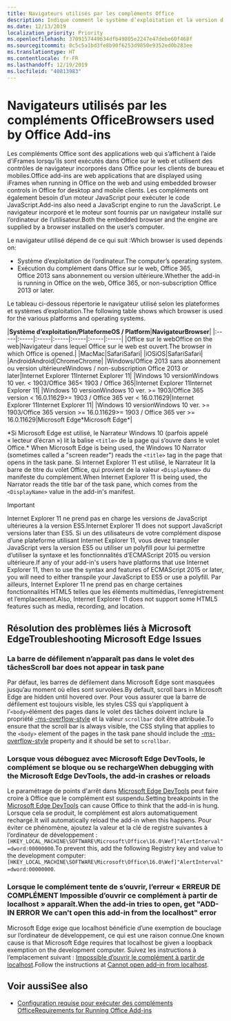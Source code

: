 ```yaml
---
title: Navigateurs utilisés par les compléments Office
description: Indique comment le système d’exploitation et la version d’Office déterminent le navigateur utilisé par les compléments Office.
ms.date: 12/13/2019
localization_priority: Priority
ms.openlocfilehash: 3709157449634dfb49805e2247e47debe60f468f
ms.sourcegitcommit: 8c5c5a1bd3fe8b90f6253d9850e9352ed0b283ee
ms.translationtype: HT
ms.contentlocale: fr-FR
ms.lasthandoff: 12/19/2019
ms.locfileid: "40813983"
---
```

# <a name="browsers-used-by-office-add-ins"></a><span data-ttu-id="883f1-103">Navigateurs utilisés par les compléments Office</span><span class="sxs-lookup"><span data-stu-id="883f1-103">Browsers used by Office Add-ins</span></span>

<span data-ttu-id="883f1-104">Les compléments Office sont des applications web qui s’affichent à l’aide d’iFrames lorsqu’ils sont exécutés dans Office sur le web et utilisent des contrôles de navigateur incorporés dans Office pour les clients de bureau et mobiles.</span><span class="sxs-lookup"><span data-stu-id="883f1-104">Office add-ins are web applications that are displayed using iFrames when running in Office on the web and using embedded browser controls in Office for desktop and mobile clients.</span></span> <span data-ttu-id="883f1-105">Les compléments ont également besoin d’un moteur JavaScript pour exécuter le code JavaScript.</span><span class="sxs-lookup"><span data-stu-id="883f1-105">Add-ins also need a JavaScript engine to run the JavaScript.</span></span> <span data-ttu-id="883f1-106">Le navigateur incorporé et le moteur sont fournis par un navigateur installé sur l’ordinateur de l’utilisateur.</span><span class="sxs-lookup"><span data-stu-id="883f1-106">Both the embedded browser and the engine are supplied by a browser installed on the user’s computer.</span></span>

<span data-ttu-id="883f1-107">Le navigateur utilisé dépend de ce qui suit :</span><span class="sxs-lookup"><span data-stu-id="883f1-107">Which browser is used depends on:</span></span>

- <span data-ttu-id="883f1-108">Système d’exploitation de l’ordinateur.</span><span class="sxs-lookup"><span data-stu-id="883f1-108">The computer’s operating system.</span></span>
- <span data-ttu-id="883f1-109">Exécution du complément dans Office sur le web, Office 365, Office 2013 sans abonnement ou version ultérieure.</span><span class="sxs-lookup"><span data-stu-id="883f1-109">Whether the add-in is running in Office on the web, Office 365, or non-subscription Office 2013 or later.</span></span>

<span data-ttu-id="883f1-110">Le tableau ci-dessous répertorie le navigateur utilisé selon les plateformes et systèmes d’exploitation.</span><span class="sxs-lookup"><span data-stu-id="883f1-110">The following table shows which browser is used for the various platforms and operating systems.</span></span>

|<span data-ttu-id="883f1-111">**Système d’exploitation/Plateforme**</span><span class="sxs-lookup"><span data-stu-id="883f1-111">**OS / Platform**</span></span>|<span data-ttu-id="883f1-112">**Navigateur**</span><span class="sxs-lookup"><span data-stu-id="883f1-112">**Browser**</span></span>|
|:-----|:-----|:-----|:-----|:-----|:-----|:-----|
|<span data-ttu-id="883f1-113">Office sur le web</span><span class="sxs-lookup"><span data-stu-id="883f1-113">Office on the web</span></span>|<span data-ttu-id="883f1-114">Navigateur dans lequel Office sur le web est ouvert.</span><span class="sxs-lookup"><span data-stu-id="883f1-114">The browser in which Office is opened.</span></span>|
|<span data-ttu-id="883f1-115">Mac</span><span class="sxs-lookup"><span data-stu-id="883f1-115">Mac</span></span>|<span data-ttu-id="883f1-116">Safari</span><span class="sxs-lookup"><span data-stu-id="883f1-116">Safari</span></span>|
|<span data-ttu-id="883f1-117">iOS</span><span class="sxs-lookup"><span data-stu-id="883f1-117">iOS</span></span>|<span data-ttu-id="883f1-118">Safari</span><span class="sxs-lookup"><span data-stu-id="883f1-118">Safari</span></span>|
|<span data-ttu-id="883f1-119">Android</span><span class="sxs-lookup"><span data-stu-id="883f1-119">Android</span></span>|<span data-ttu-id="883f1-120">Chrome</span><span class="sxs-lookup"><span data-stu-id="883f1-120">Chrome</span></span>|
|<span data-ttu-id="883f1-121">Windows/Office 2013 sans abonnement ou version ultérieure</span><span class="sxs-lookup"><span data-stu-id="883f1-121">Windows / non-subscription Office 2013 or later</span></span>|<span data-ttu-id="883f1-122">Internet Explorer 11</span><span class="sxs-lookup"><span data-stu-id="883f1-122">Internet Explorer 11</span></span>|
|<span data-ttu-id="883f1-123">Windows 10 version</span><span class="sxs-lookup"><span data-stu-id="883f1-123">Windows 10 ver.</span></span> <span data-ttu-id="883f1-124">< 1903/Office 365</span><span class="sxs-lookup"><span data-stu-id="883f1-124">< 1903 / Office 365</span></span>|<span data-ttu-id="883f1-125">Internet Explorer 11</span><span class="sxs-lookup"><span data-stu-id="883f1-125">Internet Explorer 11</span></span>|
|<span data-ttu-id="883f1-126">Windows 10 version</span><span class="sxs-lookup"><span data-stu-id="883f1-126">Windows 10 ver.</span></span> <span data-ttu-id="883f1-127">>= 1903/Office 365 version < 16.0.11629</span><span class="sxs-lookup"><span data-stu-id="883f1-127">>= 1903 / Office 365 ver < 16.0.11629</span></span>|<span data-ttu-id="883f1-128">Internet Explorer 11</span><span class="sxs-lookup"><span data-stu-id="883f1-128">Internet Explorer 11</span></span>|
|<span data-ttu-id="883f1-129">Windows 10 version</span><span class="sxs-lookup"><span data-stu-id="883f1-129">Windows 10 ver.</span></span> <span data-ttu-id="883f1-130">>= 1903/Office 365 version >= 16.0.11629</span><span class="sxs-lookup"><span data-stu-id="883f1-130">>= 1903 / Office 365 ver >= 16.0.11629</span></span>|<span data-ttu-id="883f1-131">Microsoft Edge\*</span><span class="sxs-lookup"><span data-stu-id="883f1-131">Microsoft Edge\*</span></span>|

<span data-ttu-id="883f1-132">\*Si Microsoft Edge est utilisé, le Narrateur Windows 10 (parfois appelé « lecteur d’écran ») lit la balise `<title>` de la page qui s’ouvre dans le volet Office.</span><span class="sxs-lookup"><span data-stu-id="883f1-132">\* When Microsoft Edge is being used, the Windows 10 Narrator (sometimes called a "screen reader") reads the `<title>` tag in the page that opens in the task pane.</span></span> <span data-ttu-id="883f1-133">Si Internet Explorer 11 est utilisé, le Narrateur lit la barre de titre du volet Office, qui provient de la valeur `<DisplayName>` du manifeste du complément.</span><span class="sxs-lookup"><span data-stu-id="883f1-133">When Internet Explorer 11 is being used, the Narrator reads the title bar of the task pane, which comes from the `<DisplayName>` value in the add-in's manifest.</span></span>

> [!IMPORTANT]
> <span data-ttu-id="883f1-134">Internet Explorer 11 ne prend pas en charge les versions de JavaScript ultérieures à la version ES5.</span><span class="sxs-lookup"><span data-stu-id="883f1-134">Internet Explorer 11 does not support JavaScript versions later than ES5.</span></span> <span data-ttu-id="883f1-135">Si un des utilisateurs de votre complément dispose d’une plateforme utilisant Internet Explorer 11, vous devez transpiler JavaScript vers la version ES5 ou utiliser un polyfill pour lui permettre d’utiliser la syntaxe et les fonctionnalités d’ECMAScript 2015 ou version ultérieure.</span><span class="sxs-lookup"><span data-stu-id="883f1-135">If any of your add-in's users have platforms that use Internet Explorer 11, then to use the syntax and features of ECMAScript 2015 or later, you will need to either transpile your JavaScript to ES5 or use a polyfill.</span></span> <span data-ttu-id="883f1-136">Par ailleurs, Internet Explorer 11 ne prend pas en charge certaines fonctionnalités HTML5 telles que les éléments multimédias, l’enregistrement et l’emplacement.</span><span class="sxs-lookup"><span data-stu-id="883f1-136">Also, Internet Explorer 11 does not support some HTML5 features such as media, recording, and location.</span></span>

## <a name="troubleshooting-microsoft-edge-issues"></a><span data-ttu-id="883f1-137">Résolution des problèmes liés à Microsoft Edge</span><span class="sxs-lookup"><span data-stu-id="883f1-137">Troubleshooting Microsoft Edge Issues</span></span>

### <a name="scroll-bar-does-not-appear-in-task-pane"></a><span data-ttu-id="883f1-138">La barre de défilement n’apparaît pas dans le volet des tâches</span><span class="sxs-lookup"><span data-stu-id="883f1-138">Scroll bar does not appear in task pane</span></span>

<span data-ttu-id="883f1-139">Par défaut, les barres de défilement dans Microsoft Edge sont masquées jusqu’au moment où elles sont survolées.</span><span class="sxs-lookup"><span data-stu-id="883f1-139">By default, scroll bars in Microsoft Edge are hidden until hovered over.</span></span> <span data-ttu-id="883f1-140">Pour vous assurer que la barre de défilement est toujours visible, les styles CSS qui s’appliquent à l’`<body>`élément des pages dans le volet des tâches doivent inclure la propriété [-ms-overflow-style](https://developer.mozilla.org/docs/Web/CSS/-ms-overflow-style) et la valeur `scrollbar` doit être attribuée.</span><span class="sxs-lookup"><span data-stu-id="883f1-140">To ensure that the scroll bar is always visible, the CSS styling that applies to the `<body>` element of the pages in the task pane should include the [-ms-overflow-style](https://developer.mozilla.org/docs/Web/CSS/-ms-overflow-style) property and it should be set to `scrollbar`.</span></span> 

### <a name="when-debugging-with-the-microsoft-edge-devtools-the-add-in-crashes-or-reloads"></a><span data-ttu-id="883f1-141">Lorsque vous déboguez avec Microsoft Edge DevTools, le complément se bloque ou se recharge</span><span class="sxs-lookup"><span data-stu-id="883f1-141">When debugging with the Microsoft Edge DevTools, the add-in crashes or reloads</span></span>

<span data-ttu-id="883f1-142">Le paramétrage de points d'arrêt dans [Microsoft Edge DevTools](https://www.microsoft.com/p/microsoft-edge-devtools-preview/9mzbfrmz0mnj?rtc=1&activetab=pivot%3Aoverviewtab) peut faire croire à Office que le complément est suspendu.</span><span class="sxs-lookup"><span data-stu-id="883f1-142">Setting breakpoints in the [Microsoft Edge DevTools](https://www.microsoft.com/p/microsoft-edge-devtools-preview/9mzbfrmz0mnj?rtc=1&activetab=pivot%3Aoverviewtab) can cause Office to think that the add-in is hung.</span></span> <span data-ttu-id="883f1-143">Lorsque cela se produit, le complément est alors automatiquement rechargé.</span><span class="sxs-lookup"><span data-stu-id="883f1-143">It will automatically reload the add-in when this happens.</span></span> <span data-ttu-id="883f1-144">Pour éviter ce phénomène, ajoutez la valeur et la clé de registre suivantes à l’ordinateur de développement : `[HKEY_LOCAL_MACHINE\SOFTWARE\Microsoft\Office\16.0\Wef]"AlertInterval"=dword:00000000`.</span><span class="sxs-lookup"><span data-stu-id="883f1-144">To prevent this, add the following Registry key and value to the development computer: `[HKEY_LOCAL_MACHINE\SOFTWARE\Microsoft\Office\16.0\Wef]"AlertInterval"=dword:00000000`.</span></span>

### <a name="when-the-add-in-tries-to-open-get-add-in-error-we-cant-open-this-add-in-from-the-localhost-error"></a><span data-ttu-id="883f1-145">Lorsque le complément tente de s’ouvrir, l’erreur « ERREUR DE COMPLÉMENT Impossible d’ouvrir ce complément à partir de localhost » apparaît.</span><span class="sxs-lookup"><span data-stu-id="883f1-145">When the add-in tries to open, get "ADD-IN ERROR We can't open this add-in from the localhost" error</span></span>

<span data-ttu-id="883f1-146">Microsoft Edge exige que localhost bénéficie d’une exemption de bouclage sur l’ordinateur de développement, ce qui est une raison connue.</span><span class="sxs-lookup"><span data-stu-id="883f1-146">One known cause is that Microsoft Edge requires that localhost be given a loopback exemption on the development computer.</span></span> <span data-ttu-id="883f1-147">Suivez les instructions à l’emplacement suivant : [Impossible d’ouvrir le complément à partir de localhost](/office/troubleshoot/error-messages/cannot-open-add-in-from-localhost).</span><span class="sxs-lookup"><span data-stu-id="883f1-147">Follow the instructions at [Cannot open add-in from localhost](/office/troubleshoot/error-messages/cannot-open-add-in-from-localhost).</span></span>


## <a name="see-also"></a><span data-ttu-id="883f1-148">Voir aussi</span><span class="sxs-lookup"><span data-stu-id="883f1-148">See also</span></span>

- [<span data-ttu-id="883f1-149">Configuration requise pour exécuter des compléments Office</span><span class="sxs-lookup"><span data-stu-id="883f1-149">Requirements for Running Office Add-ins</span></span>](requirements-for-running-office-add-ins.md)
